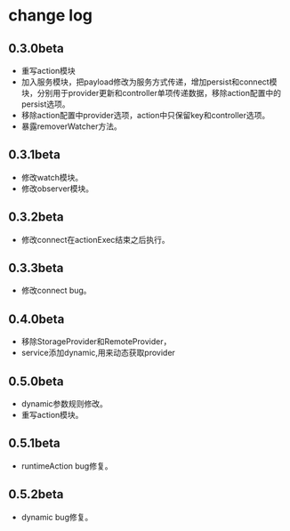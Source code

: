# change log

## 0.3.0beta
* 重写action模块
* 加入服务模块，把payload修改为服务方式传递，增加persist和connect模块，分别用于provider更新和controller单项传递数据，移除action配置中的persist选项。
* 移除action配置中provider选项，action中只保留key和controller选项。
* 暴露removerWatcher方法。

## 0.3.1beta
* 修改watch模块。
* 修改observer模块。

## 0.3.2beta
* 修改connect在actionExec结束之后执行。

## 0.3.3beta
* 修改connect bug。

## 0.4.0beta
* 移除StorageProvider和RemoteProvider，
* service添加dynamic,用来动态获取provider
## 0.5.0beta
* dynamic参数规则修改。
* 重写action模块。
## 0.5.1beta
* runtimeAction bug修复。

## 0.5.2beta
* dynamic bug修复。
